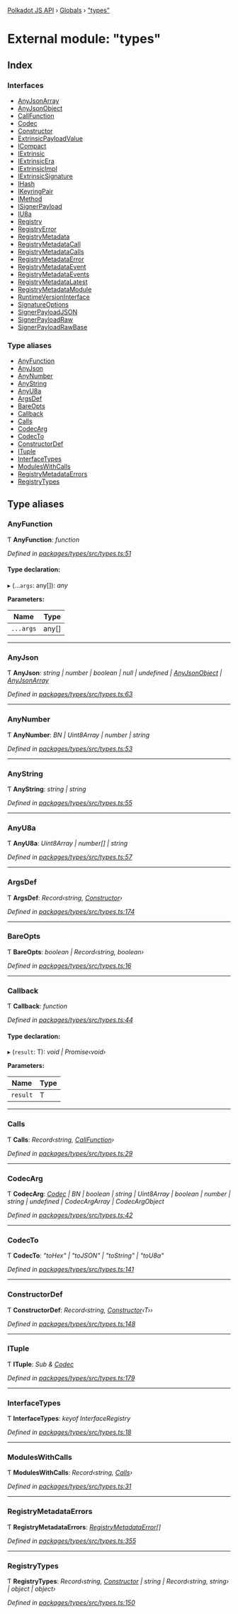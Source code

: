 [Polkadot JS API](../README.md) › [Globals](../globals.md) › ["types"](_types_.md)

# External module: "types"

## Index

### Interfaces

* [AnyJsonArray](../interfaces/_types_.anyjsonarray.md)
* [AnyJsonObject](../interfaces/_types_.anyjsonobject.md)
* [CallFunction](../interfaces/_types_.callfunction.md)
* [Codec](../interfaces/_types_.codec.md)
* [Constructor](../interfaces/_types_.constructor.md)
* [ExtrinsicPayloadValue](../interfaces/_types_.extrinsicpayloadvalue.md)
* [ICompact](../interfaces/_types_.icompact.md)
* [IExtrinsic](../interfaces/_types_.iextrinsic.md)
* [IExtrinsicEra](../interfaces/_types_.iextrinsicera.md)
* [IExtrinsicImpl](../interfaces/_types_.iextrinsicimpl.md)
* [IExtrinsicSignature](../interfaces/_types_.iextrinsicsignature.md)
* [IHash](../interfaces/_types_.ihash.md)
* [IKeyringPair](../interfaces/_types_.ikeyringpair.md)
* [IMethod](../interfaces/_types_.imethod.md)
* [ISignerPayload](../interfaces/_types_.isignerpayload.md)
* [IU8a](../interfaces/_types_.iu8a.md)
* [Registry](../interfaces/_types_.registry.md)
* [RegistryError](../interfaces/_types_.registryerror.md)
* [RegistryMetadata](../interfaces/_types_.registrymetadata.md)
* [RegistryMetadataCall](../interfaces/_types_.registrymetadatacall.md)
* [RegistryMetadataCalls](../interfaces/_types_.registrymetadatacalls.md)
* [RegistryMetadataError](../interfaces/_types_.registrymetadataerror.md)
* [RegistryMetadataEvent](../interfaces/_types_.registrymetadataevent.md)
* [RegistryMetadataEvents](../interfaces/_types_.registrymetadataevents.md)
* [RegistryMetadataLatest](../interfaces/_types_.registrymetadatalatest.md)
* [RegistryMetadataModule](../interfaces/_types_.registrymetadatamodule.md)
* [RuntimeVersionInterface](../interfaces/_types_.runtimeversioninterface.md)
* [SignatureOptions](../interfaces/_types_.signatureoptions.md)
* [SignerPayloadJSON](../interfaces/_types_.signerpayloadjson.md)
* [SignerPayloadRaw](../interfaces/_types_.signerpayloadraw.md)
* [SignerPayloadRawBase](../interfaces/_types_.signerpayloadrawbase.md)

### Type aliases

* [AnyFunction](_types_.md#anyfunction)
* [AnyJson](_types_.md#anyjson)
* [AnyNumber](_types_.md#anynumber)
* [AnyString](_types_.md#anystring)
* [AnyU8a](_types_.md#anyu8a)
* [ArgsDef](_types_.md#argsdef)
* [BareOpts](_types_.md#bareopts)
* [Callback](_types_.md#callback)
* [Calls](_types_.md#calls)
* [CodecArg](_types_.md#codecarg)
* [CodecTo](_types_.md#codecto)
* [ConstructorDef](_types_.md#constructordef)
* [ITuple](_types_.md#ituple)
* [InterfaceTypes](_types_.md#interfacetypes)
* [ModulesWithCalls](_types_.md#moduleswithcalls)
* [RegistryMetadataErrors](_types_.md#registrymetadataerrors)
* [RegistryTypes](_types_.md#registrytypes)

## Type aliases

###  AnyFunction

Ƭ **AnyFunction**: *function*

*Defined in [packages/types/src/types.ts:51](https://github.com/polkadot-js/api/blob/da8ff51615/packages/types/src/types.ts#L51)*

#### Type declaration:

▸ (...`args`: any[]): *any*

**Parameters:**

Name | Type |
------ | ------ |
`...args` | any[] |

___

###  AnyJson

Ƭ **AnyJson**: *string | number | boolean | null | undefined | [AnyJsonObject](../interfaces/_types_.anyjsonobject.md) | [AnyJsonArray](../interfaces/_types_.anyjsonarray.md)*

*Defined in [packages/types/src/types.ts:63](https://github.com/polkadot-js/api/blob/da8ff51615/packages/types/src/types.ts#L63)*

___

###  AnyNumber

Ƭ **AnyNumber**: *BN | Uint8Array | number | string*

*Defined in [packages/types/src/types.ts:53](https://github.com/polkadot-js/api/blob/da8ff51615/packages/types/src/types.ts#L53)*

___

###  AnyString

Ƭ **AnyString**: *string | string*

*Defined in [packages/types/src/types.ts:55](https://github.com/polkadot-js/api/blob/da8ff51615/packages/types/src/types.ts#L55)*

___

###  AnyU8a

Ƭ **AnyU8a**: *Uint8Array | number[] | string*

*Defined in [packages/types/src/types.ts:57](https://github.com/polkadot-js/api/blob/da8ff51615/packages/types/src/types.ts#L57)*

___

###  ArgsDef

Ƭ **ArgsDef**: *Record‹string, [Constructor](../interfaces/_types_.constructor.md)›*

*Defined in [packages/types/src/types.ts:174](https://github.com/polkadot-js/api/blob/da8ff51615/packages/types/src/types.ts#L174)*

___

###  BareOpts

Ƭ **BareOpts**: *boolean | Record‹string, boolean›*

*Defined in [packages/types/src/types.ts:16](https://github.com/polkadot-js/api/blob/da8ff51615/packages/types/src/types.ts#L16)*

___

###  Callback

Ƭ **Callback**: *function*

*Defined in [packages/types/src/types.ts:44](https://github.com/polkadot-js/api/blob/da8ff51615/packages/types/src/types.ts#L44)*

#### Type declaration:

▸ (`result`: T): *void | Promise‹void›*

**Parameters:**

Name | Type |
------ | ------ |
`result` | T |

___

###  Calls

Ƭ **Calls**: *Record‹string, [CallFunction](../interfaces/_types_.callfunction.md)›*

*Defined in [packages/types/src/types.ts:29](https://github.com/polkadot-js/api/blob/da8ff51615/packages/types/src/types.ts#L29)*

___

###  CodecArg

Ƭ **CodecArg**: *[Codec](../interfaces/_types_.codec.md) | BN | boolean | string | Uint8Array | boolean | number | string | undefined | CodecArgArray | CodecArgObject*

*Defined in [packages/types/src/types.ts:42](https://github.com/polkadot-js/api/blob/da8ff51615/packages/types/src/types.ts#L42)*

___

###  CodecTo

Ƭ **CodecTo**: *"toHex" | "toJSON" | "toString" | "toU8a"*

*Defined in [packages/types/src/types.ts:141](https://github.com/polkadot-js/api/blob/da8ff51615/packages/types/src/types.ts#L141)*

___

###  ConstructorDef

Ƭ **ConstructorDef**: *Record‹string, [Constructor](../interfaces/_types_.constructor.md)‹T››*

*Defined in [packages/types/src/types.ts:148](https://github.com/polkadot-js/api/blob/da8ff51615/packages/types/src/types.ts#L148)*

___

###  ITuple

Ƭ **ITuple**: *Sub & [Codec](../interfaces/_types_.codec.md)*

*Defined in [packages/types/src/types.ts:179](https://github.com/polkadot-js/api/blob/da8ff51615/packages/types/src/types.ts#L179)*

___

###  InterfaceTypes

Ƭ **InterfaceTypes**: *keyof InterfaceRegistry*

*Defined in [packages/types/src/types.ts:18](https://github.com/polkadot-js/api/blob/da8ff51615/packages/types/src/types.ts#L18)*

___

###  ModulesWithCalls

Ƭ **ModulesWithCalls**: *Record‹string, [Calls](_types_.md#calls)›*

*Defined in [packages/types/src/types.ts:31](https://github.com/polkadot-js/api/blob/da8ff51615/packages/types/src/types.ts#L31)*

___

###  RegistryMetadataErrors

Ƭ **RegistryMetadataErrors**: *[RegistryMetadataError](../interfaces/_types_.registrymetadataerror.md)[]*

*Defined in [packages/types/src/types.ts:355](https://github.com/polkadot-js/api/blob/da8ff51615/packages/types/src/types.ts#L355)*

___

###  RegistryTypes

Ƭ **RegistryTypes**: *Record‹string, [Constructor](../interfaces/_types_.constructor.md) | string | Record‹string, string› | object | object›*

*Defined in [packages/types/src/types.ts:150](https://github.com/polkadot-js/api/blob/da8ff51615/packages/types/src/types.ts#L150)*
